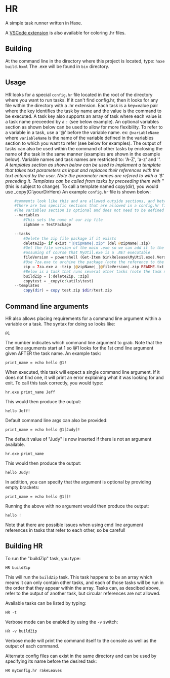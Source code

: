 # HR
A simple task runner written in Haxe.

A [VSCode extension](https://github.com/bncastle/hr-language-vscode-ext) is also available for coloring .hr files.

## Building

At the command line in the directory where this project is located, type:
` haxe build.hxml `
The .exe will be found in `bin` directory.

## Usage

HR looks for a special `config.hr` file located in the root of the directory where you want to run tasks.
If it can't find config.hr, then it looks for any file within the directory with a .hr extension. Each
task is a key=value pair where the key identifies the task by name and the value is the command to be executed.
A task key also supports an array of task where each value is a task name preceeded by a `:` (see below example).
An optional variables section as shown below can be used to allow for more flexibility. To refer to a variable in a task,
use a '@' before the variable name. ex: `@variableName` where `variableName` is the name of the variable defined in the variables section
to which you want to refer (see below for examples). The output of tasks can also be used within the command of other
tasks by enclosing the name of the task in the same manner (examples are shown in the example below). Variable names and task names
are restricted to: 'A-Z', 'a-z' and '_'. A templates section as shown below can be used to implement a template that takes text parameters as input
and replaces their references with the text entered by the user. Note the parameter names are refered to with a '$' preceding it. Templates can be called from tasks by preceeding them with '_' (this is subject to change). To call a template named copy(dir), you would use _copy(C:\yourDirHere)
An example `config.hr` file is shown below:

```php
    #comments look like this and are allowed outside sections, and between tasks and variables
    #There are two specific sections that are allowed in a config.hr file: variables and tasks
    #The variables section is optional and does not need to be defined if it is not needed
    --variables
        #This sets the name of our zip file
        zipName = TestPackage

    --tasks
        #Delete the zip file package if it exists
        deleteZip= if exist "|@zipName|.zip" (del @zipName|.zip)
        #Get the file version of the main .exe so we can add it to the end of the zipfile name
        #assuming of course that MyUtil.exe is a .NET executable
        fileVersion = powershell (Get-Item bin\Release\MyUtil.exe).VersionInfo.FileVersion
        #Use 7za.exe to archive the package (note the reference to the fileVersion task)
        zip = 7za.exe a -tzip |@zipName|_|@fileVersion|.zip README.txt Version.txt bin\Release\MyUtil.exe
        #Below is a task that runs several other tasks (note the task neames must all be preceeded by ':')
        buildZip = [:deleteZip, :zip]
        copytest = _copy(c:\utils\test)
    --templates
        copy(dir) = copy test.zip $dir/test.zip

```

## Command line arguments

HR also allows placing requirements for a command line argument within a variable or a task. The syntax for doing so looks like:

`@1 `

The number indicates which command line argument to grab. Note that the cmd line arguments start at 1 so
@1 looks for the 1st cmd line argument given AFTER the task name. An example task:

`print_name = echo hello @1!`

When executed, this task will expect a single command line argument. If it does not find one, it will print an error explaining what it was looking for and exit. To call this task correctly, you would type:

`hr.exe print_name Jeff`

This would then produce the output:

`hello Jeff!`

Default command line args can also be provided:

`print_name = echo hello @1[Judy]!`

The default value of "Judy" is now inserted if there is not an argument available.

`hr.exe print_name`

This would then produce the output:

`hello Judy!`

In addition, you can specify that the argument is optional by providing empty brackets:

`print_name = echo hello @1[]!`

Running the above with no argument would then produce the output:

`hello !`

Note that there are possible issues when using cmd line argument references in tasks that refer to each other, so be careful!

## Building HR

To run the "buildZip" task, you type:

`HR buildZip`

This will run the `buildZip` task. This task happens to be an array which means it can only contain other 
tasks, and each of those tasks will be run in the order that they appear within the array. Tasks can, as 
descibed above, refer to the output of another task, but circular references are not allowed.

Available tasks can be listed by typing:

`HR -t `

Verbose mode can be enabled by using the `-v` switch:

`HR -v buildZip`

Verbose mode will print the command itself to the console as well as the output of each command.

Alternate config files can exist in the same directory and can be used by specifying its name before the desired task:

`HR myConfig.hr rakeLeaves`


